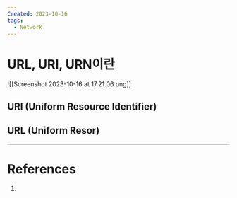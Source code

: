 ```yaml
---
Created: 2023-10-16
tags:
  - Network
---
```

# URL, URI, URN이란
![[Screenshot 2023-10-16 at 17.21.06.png]]
## URI (Uniform Resource Identifier)
## URL (Uniform Resor)

---
# References
1. 